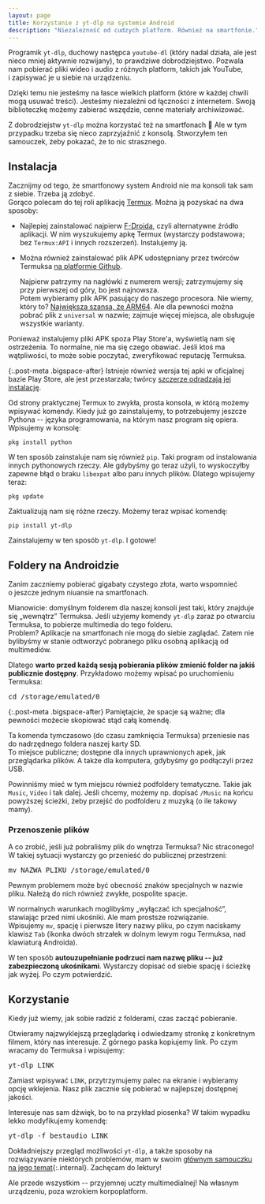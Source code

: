 ```yaml
---
layout: page
title: Korzystanie z yt-dlp na systemie Android
description: "Niezależność od cudzych platform. Również na smartfonie."
---
```


Programik `yt-dlp`, duchowy następca `youtube-dl` (który nadal działa, ale jest nieco mniej aktywnie rozwijany), to prawdziwe dobrodziejstwo. Pozwala nam pobierać pliki wideo i&nbsp;audio z&nbsp;różnych platform, takich jak YouTube, i&nbsp;zapisywać je u&nbsp;siebie na urządzeniu.

Dzięki temu nie jesteśmy na łasce wielkich platform (które w&nbsp;każdej chwili mogą usuwać treści). Jesteśmy niezależni od łączności z&nbsp;internetem. Swoją biblioteczkę możemy zabierać wszędzie, cenne materiały archiwizować.

Z dobrodziejstw `yt-dlp` można korzystać też na smartfonach :metal: Ale w&nbsp;tym przypadku trzeba się nieco zaprzyjaźnić z&nbsp;konsolą. Stworzyłem ten samouczek, żeby pokazać, że to nic strasznego.

## Instalacja

Zacznijmy od tego, że smartfonowy system Android nie ma konsoli tak sam z&nbsp;siebie. Trzeba ją zdobyć.  
Gorąco polecam do tej roli aplikację [Termux](https://termux.dev/en/). Można ją pozyskać na dwa sposoby:

* Najlepiej zainstalować najpierw [F-Droida](https://f-droid.org/), czyli alternatywne źródło aplikacji. W&nbsp;nim wyszukujemy apkę Termux (wystarczy podstawowa; bez `Termux:API` i&nbsp;innych rozszerzeń). Instalujemy ją.
* Można również zainstalować plik APK udostępniany przez twórców Termuksa [na platformie Github](https://github.com/termux/termux-app/releases).

  Najpierw patrzymy na nagłówki z&nbsp;numerem wersji; zatrzymujemy się przy pierwszej od góry, bo jest najnowsza.  
  Potem wybieramy plik APK pasujący do naszego procesora. Nie wiemy, który to? [Największa szansa, że ARM64](https://android.stackexchange.com/questions/216191/what-percentage-of-android-devices-run-on-a-64-bit-architecture). Ale dla pewności można pobrać plik z&nbsp;`universal` w&nbsp;nazwie; zajmuje więcej miejsca, ale obsługuje wszystkie warianty.

Ponieważ instalujemy pliki APK spoza Play Store'a, wyświetlą nam się ostrzeżenia. To normalne, nie ma się czego obawiać. Jeśli ktoś ma wątpliwości, to może sobie poczytać, zweryfikować reputację Termuksa.

{:.post-meta .bigspace-after}
Istnieje również wersja tej apki w&nbsp;oficjalnej bazie Play Store, ale jest przestarzała; twórcy [szczerze odradzają jej instalację](https://github.com/termux/termux-app#user-content-google-play-store-deprecated).

Od strony praktycznej Termux to zwykła, prosta konsola, w&nbsp;którą możemy wpisywać komendy. Kiedy już go zainstalujemy, to potrzebujemy jeszcze Pythona -- języka programowania, na którym nasz program się opiera.  
Wpisujemy w&nbsp;konsolę:

```
pkg install python
```

W ten sposób zainstaluje nam się również `pip`. Taki program od instalowania innych pythonowych rzeczy. Ale gdybyśmy go teraz użyli, to wyskoczyłby zapewne błąd o&nbsp;braku `libexpat` albo paru innych plików. Dlatego wpisujemy teraz:

```
pkg update
```

Zaktualizują nam się różne rzeczy. Możemy teraz wpisać komendę:

```
pip install yt-dlp
```

Zainstalujemy w&nbsp;ten sposób `yt-dlp`. I&nbsp;gotowe!

## Foldery na Androidzie

Zanim zaczniemy pobierać gigabaty czystego złota, warto wspomnieć o&nbsp;jeszcze jednym niuansie na smartfonach.

Mianowicie: domyślnym folderem dla naszej konsoli jest taki, który znajduje się „wewnątrz” Termuksa. Jeśli użyjemy komendy `yt-dlp` zaraz po otwarciu Termuksa, to pobierze multimedia do tego folderu.  
Problem? Aplikacje na smartfonach nie mogą do siebie zaglądać. Zatem nie bylibyśmy w&nbsp;stanie odtworzyć pobranego pliku osobną aplikacją od multimediów.

Dlatego **warto przed każdą sesją pobierania plików zmienić folder na jakiś publicznie dostępny**. Przykładowo możemy wpisać po uruchomieniu Termuksa:

<pre class="black-bg mono">
cd /storage/emulated/0
</pre>

{:.post-meta .bigspace-after}
Pamiętajcie, że spacje są ważne; dla pewności możecie skopiować stąd całą komendę.

Ta komenda tymczasowo (do czasu zamknięcia Termuksa) przeniesie nas do nadrzędnego foldera naszej karty SD.  
To miejsce publiczne; dostępne dla innych uprawnionych apek, jak przeglądarka plików. A&nbsp;także dla komputera, gdybyśmy go podłączyli przez USB.

Powinniśmy mieć w&nbsp;tym miejscu również podfoldery tematyczne. Takie jak `Music`, `Video` i&nbsp;tak dalej. Jeśli chcemy, możemy np. dopisać `/Music` na końcu powyższej ścieżki, żeby przejść do podfolderu z&nbsp;muzyką (o&nbsp;ile takowy mamy).

### Przenoszenie plików

A co zrobić, jeśli już pobraliśmy plik do wnętrza Termuksa? Nic straconego! W&nbsp;takiej sytuacji wystarczy go przenieść do publicznej przestrzeni:

<pre class="black-bg mono">
mv <span class="red">NAZWA_PLIKU</span> /storage/emulated/0
</pre>

Pewnym problemem może być obecność znaków specjalnych w&nbsp;nazwie pliku. Należą do nich również zwykłe, pospolite spacje.

W normalnych warunkach moglibyśmy „wyłączać ich specjalność”, stawiając przed nimi ukośniki. Ale mam prostsze rozwiązanie.  
Wpisujemy `mv`, spację i&nbsp;pierwsze litery nazwy pliku, po czym naciskamy klawisz `Tab` (ikonka dwóch strzałek w&nbsp;dolnym lewym rogu Termuksa, nad klawiaturą Androida).

W ten sposób **autouzupełnianie podrzuci nam nazwę pliku -- już zabezpieczoną ukośnikami**. Wystarczy dopisać od siebie spację i&nbsp;ścieżkę jak wyżej. Po czym potwierdzić.

## Korzystanie

Kiedy już wiemy, jak sobie radzić z&nbsp;folderami, czas zacząć pobieranie.

Otwieramy najzwyklejszą przeglądarkę i&nbsp;odwiedzamy stronkę z&nbsp;konkretnym filmem, który nas interesuje. Z&nbsp;górnego paska kopiujemy link. Po czym wracamy do Termuksa i&nbsp;wpisujemy:

<pre class="black-bg mono">
yt-dlp <span class="red">LINK</span>
</pre>

Zamiast wpisywać `LINK`, przytrzymujemy palec na ekranie i&nbsp;wybieramy opcję wklejenia. Nasz plik zacznie się pobierać w&nbsp;najlepszej dostępnej jakości.

Interesuje nas sam dźwięk, bo to na przykład piosenka? W&nbsp;takim wypadku lekko modyfikujemy komendę:

<pre class="black-bg mono">
yt-dlp -f bestaudio <span class="red">LINK</span>
</pre>


Dokładniejszy przegląd możliwości `yt-dlp`, a&nbsp;także sposoby na rozwiązywanie niektórych problemów, mam w&nbsp;swoim [głównym samouczku na jego temat](/tutorials/youtube-dl#korzystanie-z-programu){:.internal}. Zachęcam do lektury!

Ale przede wszystkim -- przyjemnej uczty multimedialnej! Na własnym urządzeniu, poza wzrokiem korpoplatform.
